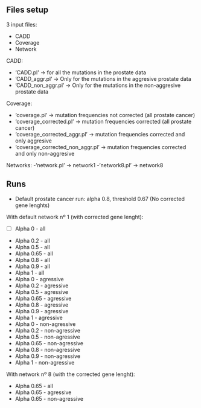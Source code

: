 ## Files setup

3 input files: 
- CADD
- Coverage
- Network

CADD: 
- ‘CADD.pl’ → for all the mutations in the prostate data
- ’CADD_aggr.pl’ → Only for the mutations in the aggresive prostate data
- ’CADD_non_aggr.pl’ → Only for the mutations in the non-aggresive prostate data

Coverage:
- ‘coverage.pl’ → mutation frequencies not corrected (all prostate cancer)
- ‘coverage_corrected.pl’ → mutation frequencies corrected (all prostate cancer)
- ‘coverage_corrected_aggr.pl’ → mutation frequencies corrected and only aggresive
- ‘coverage_corrected_non_aggr.pl’ → mutation frequencies corrected and only non-aggresive

Networks:
-’network.pl’ → network1
-’network8.pl’ → network8

## Runs
- Default prostate cancer run: alpha 0.8, threshold 0.67 (No corrected gene lenghts)

With default network nº 1 (with corrected gene lenght):
- [ ] Alpha 0 - all
- Alpha 0.2 - all
- Alpha 0.5 - all
- Alpha 0.65 - all
- Alpha 0.8 - all
- Alpha 0.9 - all
- Alpha 1 - all
- Alpha 0 - agressive 
- Alpha 0.2 - agressive
- Alpha 0.5 - agressive
- Alpha 0.65 - agressive
- Alpha 0.8 - agressive
- Alpha 0.9 - agressive
- Alpha 1 - agressive
- Alpha 0 - non-agressive 
- Alpha 0.2 - non-agressive
- Alpha 0.5 - non-agressive
- Alpha 0.65 - non-agressive
- Alpha 0.8 - non-agressive
- Alpha 0.9 - non-agressive
- Alpha 1 - non-agressive

With network nº 8 (with the corrected gene  lenght):
- Alpha 0.65 - all
- Alpha 0.65 - agressive 
- Alpha 0.65 - non-agressive 
